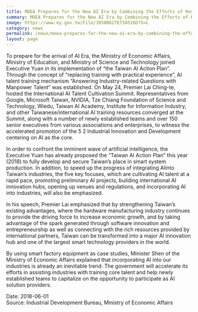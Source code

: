 ```yaml
---
title: MOEA Prepares for the New AI Era by Combining the Efforts of Key Industries, Entrepreneurs, Academic Institutions, and Research Centers
summary: MOEA Prepares for the New AI Era by Combining the Efforts of Key Industries, Entrepreneurs, Academic Institutions, and Research Centers
image: https://www.ey.gov.tw/File/3958B627E75A516D?S=L
category: news
permalink: /news/moea-prepares-for-the-new-ai-era-by-combining-the-efforts-of-key-industries/
layout: page
---
```

To prepare for the arrival of AI Era, the Ministry of Economic Affairs, Ministry of Education, and Ministry of Science and Technology joined Executive Yuan in its implementation of “the Taiwan AI Action Plan”. Through the concept of “replacing training with practical experience”, AI talent training mechanism “Answering Industry-related Questions with Manpower Talent” was established. On May 24, Premier Lai Ching-te, hosted the International AI Talent Cultivation Summit. Representatives from Google, Microsoft Taiwan, NVIDIA, Tze Chiang Foundation of Science and Technology, Wiedu, Taiwan AI Academy, Institute for Information Industry, and other Taiwanese/international AI training resources converged at the Summit, along with a number of newly established teams and over 150 senior executives from various associations and enterprises, to witness the accelerated promotion of the 5 2 Industrial Innovation and Development centering on AI as the core.

In order to confront the imminent wave of artificial intelligence, the Executive Yuan has already proposed the “Taiwan AI Action Plan” this year (2018) to fully develop and secure Taiwan’s place in smart system production. In addition, to speed up the progress of integrating AIinto Taiwan’s industries, the five key focuses, which are cultivating AI talent at a rapid pace, promoting preliminary AI projects, building international AI innovation hubs, opening up venues and regulations, and incorporating AI into industries, will also be emphasized.

In his speech, Premier Lai emphasized that by strengthening Taiwan’s existing advantages, where the hardware manufacturing industry continues to provide the driving force to increase economic growth, and by taking advantage of the spark generated through software innovation and entrepreneurship as well as connecting with the rich resources provided by international partners, Taiwan can be transformed into a major AI innovation hub and one of the largest smart technology providers in the world.

By using smart factory equipment as case studies, Minister Shen of the Ministry of Economic Affairs explained that incorporating AI into our industries is already an inevitable trend. The government will accelerate its efforts in assisting industries with training core talent and help newly established teams to capitalize on the opportunity to participate as AI solution providers.

Date: 2018-06-01
<br/>
Source: Industrial Development Bureau, Ministry of Economic Affairs
